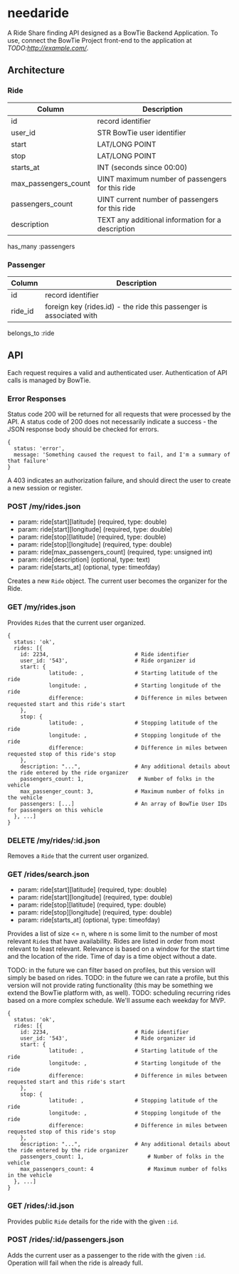 # needaride

A Ride Share finding API designed as a BowTie Backend Application. To use, connect the BowTie Project front-end to the application at *TODO:http://example.com/*.

## Architecture

### Ride

| Column | Description |
| ---    | --- |
| id    | record identifier |
| user_id | STR BowTie user identifier |
| start | LAT/LONG POINT |
| stop | LAT/LONG POINT |
| starts_at | INT (seconds since 00:00) |
| max_passengers_count | UINT maximum number of passengers for this ride |
| passengers_count | UINT current number of passengers for this ride |
| description | TEXT any additional information for a description |

has_many :passengers

### Passenger

| Column | Description |
| --- | --- |
| id | record identifier |
| ride_id | foreign key (rides.id) - the ride this passenger is associated with |

belongs_to :ride

## API

Each request requires a valid and authenticated user. Authentication of API calls is managed by BowTie.

### Error Responses

Status code 200 will be returned for all requests that were processed by the API. A status code of 200 does not necessarily indicate a success - the JSON response body should be checked for errors.

```
{
  status: 'error',
  message: 'Something caused the request to fail, and I'm a summary of that failure'
}
```

A 403 indicates an authorization failure, and should direct the user to create a new session or register.

### POST /my/rides.json

* param: ride[start][latitude] (required, type: double)
* param: ride[start][longitude] (required, type: double)
* param: ride[stop][latitude] (required, type: double)
* param: ride[stop][longitude] (required, type: double)
* param: ride[max_passengers_count] (required, type: unsigned int)
* param: ride[description] (optional, type: text)
* param: ride[starts_at] (optional, type: timeofday)

Creates a new `Ride` object. The current user becomes the organizer for the Ride.

### GET /my/rides.json

Provides `Ride`s that the current user organized.

```
{
  status: 'ok',
  rides: [{
    id: 2234,                           # Ride identifier
    user_id: '543',                     # Ride organizer id
    start: { 
             latitude: ,                # Starting latitude of the ride
             longitude: ,               # Starting longitude of the ride
             difference:                # Difference in miles between requested start and this ride's start
    },
    stop: { 
             latitude: ,                # Stopping latitude of the ride
             longitude: ,               # Stopping longitude of the ride
             difference:                # Difference in miles between requested stop of this ride's stop
    },
    description: "...",                 # Any additional details about the ride entered by the ride organizer
    passengers_count: 1,                 # Number of folks in the vehicle
    max_passenger_count: 3,             # Maximum number of folks in the vehicle
    passengers: [...]                   # An array of BowTie User IDs for passengers on this vehicle
  }, ...]
}
```

### DELETE /my/rides/:id.json

Removes a `Ride` that the current user organized.

### GET /rides/search.json
* param: ride[start][latitude] (required, type: double)
* param: ride[start][longitude] (required, type: double)
* param: ride[stop][latitude] (required, type: double)
* param: ride[stop][longitude] (required, type: double)
* param: ride[starts_at] (optional, type: timeofday)
  
Provides a list of size <= n, where n is some limit to the number of most relevant `Ride`s that have availability. Rides are listed in order from most relevant to least relevant. Relevance is based on a window for the start time and the location of the ride. Time of day is a time object without a date.

TODO: in the future we can filter based on profiles, but this version will simply be based on rides.
TODO: in the future we can rate a profile, but this version will not provide rating functionality (this may be something we extend the BowTie platform with, as well).
TODO: scheduling recurring rides based on a more complex schedule. We'll assume each weekday for MVP.

```
{
  status: 'ok',
  rides: [{
    id: 2234,                           # Ride identifier
    user_id: '543',                     # Ride organizer id
    start: { 
             latitude: ,                # Starting latitude of the ride
             longitude: ,               # Starting longitude of the ride
             difference:                # Difference in miles between requested start and this ride's start
    },
    stop: { 
             latitude: ,                # Stopping latitude of the ride
             longitude: ,               # Stopping longitude of the ride
             difference:                # Difference in miles between requested stop of this ride's stop
    },
    description: "...",                 # Any additional details about the ride entered by the ride organizer
    passengers_count: 1,                    # Number of folks in the vehicle
    max_passengers_count: 4                 # Maximum number of folks in the vehicle
  }, ...]
}
```

### GET /rides/:id.json

Provides public `Ride` details for the ride with the given `:id`.

### POST /rides/:id/passengers.json

Adds the current user as a passenger to the ride with the given `:id`. Operation will fail when the ride is already full.
